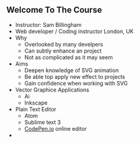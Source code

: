 ## Welcome To The Course

- Instructor: Sam Billingham
- Web developer / Coding instructor London, UK
- Why
  - Overlooked by many develpers
  - Can subtly enhance an project
  - Not as complicated as it may seem
- Aims
  - Deepen knowledge of SVG animation
  - Be able top apply new effect to projects
  - Gain confidence when working with SVG
- Vector Graphice Applications
  - Ai
  - Inkscape
- Plain Text Editor
  - Atom
  - Sublime text 3
  - [CodePen.io](https://codepen.io/) online editor
- 
